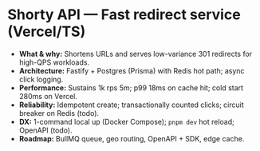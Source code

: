 # Shorty API — Fast redirect service (Vercel/TS)
- **What & why:** Shortens URLs and serves low-variance 301 redirects for high-QPS workloads.
- **Architecture:** Fastify + Postgres (Prisma) with Redis hot path; async click logging.
- **Performance:** Sustains 1k rps 5m; p99 18ms on cache hit; cold start 280ms on Vercel.
- **Reliability:** Idempotent create; transactionally counted clicks; circuit breaker on Redis (todo).
- **DX:** 1-command local up (Docker Compose); `pnpm dev` hot reload; OpenAPI (todo).
- **Roadmap:** BullMQ queue, geo routing, OpenAPI + SDK, edge cache.